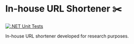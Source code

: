 # In-house URL Shortener ✂️

[![.NET Unit Tests](https://github.com/andreizhvaleuski/in-house-url-shortener/actions/workflows/dotnet.yml/badge.svg)](https://github.com/andreizhvaleuski/in-house-url-shortener/actions/workflows/dotnet.yml)

In-house URL shortener developed for research purposes.
